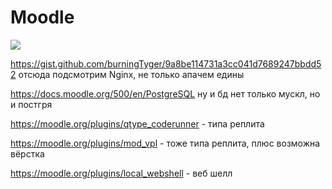 # Moodle

![](https://moodle.org/theme/moodleorg/pix/moodle_logo_TM.svg)

https://gist.github.com/burningTyger/9a8be114731a3cc041d7689247bbdd52 отсюда подсмотрим Nginx, не только апачем едины

https://docs.moodle.org/500/en/PostgreSQL ну и бд нет только мускл, но и постгря

https://moodle.org/plugins/qtype_coderunner - типа реплита

https://moodle.org/plugins/mod_vpl - тоже типа реплита, плюс возможна вёрстка

https://moodle.org/plugins/local_webshell - веб шелл




